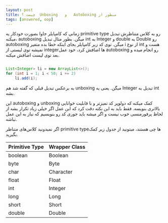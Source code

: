```yaml
---
layout: post
title: ‫منظوز از Autoboxing   و   Unboxing  چیست ؟
tags: [answered, oop]
---
```




<!-- comment #655156250 -->

زمانی که کامپایلر جاوا بصورت خودکار یه primitive type رو به کلاس متناظرش تبدیل میکنه، autoboxing میگن. بطور مثال تبدیل int به Integer و double به Double رو autoboxing میگن. توی کد زیر کامپایلر بجای اینکه خطا بده متغیر i از نوع int هست و نمیشه توی لیستی از integerها اضافش کرد، خود عمل autoboxing رو انجام میده و بعد توی لیست اضافش میکنه.

<div dir="ltr">

```java

List<Integer> li = new ArrayList<>();
for (int i = 1; i < 50; i += 2)
    li.add(i);

```




به برعکس تبدیل قبلی که گفته شد هم unboxing میگن. یعنی یه Integer تبدیل به int بشه.

این autoboxing و unboxing کمک میکنه که دولوپر کد تمیزتر و با قابلیت خوانایی بالاتری بنویسه. فقط باید به این نکته دقت کرد که این عمل اگر خیلی زیاد تکرار بشه از لحاظ پرفورمنسی خوب نیست و اگر میشه باید جوری کد رو بنویسیم که نیاز به این عمل نباشه.

اگر نمیدونید کلاس‌های متناظر primitive typeها چی هستند، میتونید از جدول زیر کمک بگیرید.

<div dir="ltr">


| Primitive Type | Wrapper Class |
|----------------|---------------|
| boolean        | Boolean       |
| byte           | Byte          |
| char           | Character     |
| float          | Float         |
| int            | Integer       |
| long           | Long          |
| short          | Short         |
| double         | Double        |
